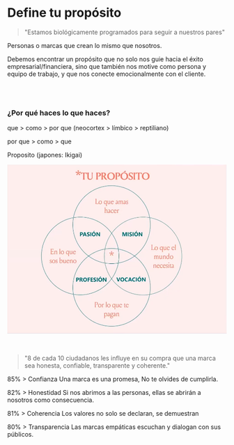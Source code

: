 # Define tu propósito

> "Estamos biológicamente programados para seguir a nuestros pares"

Personas o marcas que crean lo mismo que nosotros.

Debemos encontrar un propósito que no solo nos guie hacia el éxito empresarial/financiera, sino que también nos motive como persona y equipo de trabajo, y que nos conecte emocionalmente con el cliente.

<br>
<br>

### ¿Por qué haces lo que haces?


que > como > por que (neocortex > límbico > reptiliano)

por que > como > que

Proposito (japones: Ikigai)

![propósito](./assets/images/proposito.png)

<br>

> "8 de cada 10 ciudadanos les influye en su compra que una marca sea honesta, confiable, transparente y coherente."

85% > Confianza
Una marca es una promesa, No te olvides de cumplirla.

82% > Honestidad
Si nos abrimos a las personas, ellas se abrirán a nosotros como consecuencia.

81% > Coherencia
Los valores no solo se declaran, se demuestran

80% > Transparencia
Las marcas empáticas escuchan y dialogan con sus públicos.

